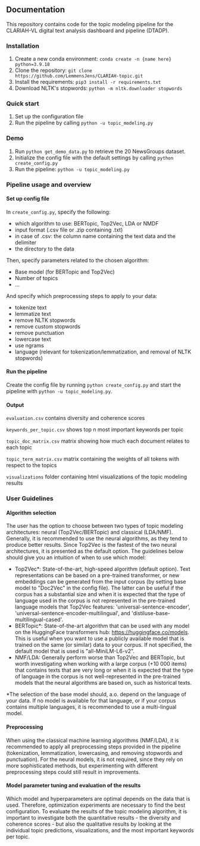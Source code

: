 ## Documentation

This repository contains code for the topic modeling pipeline for the CLARIAH-VL digital text analysis dashboard and pipeline (DTADP). 

### Installation

1. Create a new conda environment: ```conda create -n {name here} python=3.9.18```
2. Clone the repository: ```git clone https://github.com/LemmensJens/CLARIAH-topic.git```
3. Install the requirements: ```pip3 install -r requirements.txt```
4. Download NLTK's stopwords: ```python -m nltk.downloader stopwords```

### Quick start
1. Set up the configuration file
2. Run the pipeline by calling ```python -u topic_modeling.py```

### Demo
1. Run ```python get_demo_data.py``` to retrieve the 20 NewsGroups dataset.
2. Initialize the config file with the default settings by calling ```python create_config.py```
3. Run the pipeline: ```python -u topic_modeling.py```

### Pipeline usage and overview

#### Set up config file
In ```create_config.py```, specify the following:
- which algorithm to use: BERTopic, Top2Vec, LDA or NMDF
- input format (.csv file or .zip containing .txt)
- in case of .csv: the column name containing the text data and the delimiter
- the directory to the data

Then, specify parameters related to the chosen algorithm:
- Base model (for BERTopic and Top2Vec)
- Number of topics
- ...

And specify which preprocessing steps to apply to your data:
- tokenize text
- lemmatize text
- remove NLTK stopwords
- remove custom stopwords
- remove punctuation
- lowercase text
- use ngrams
- language (relevant for tokenization/lemmatization, and removal of NLTK stopwords)

#### Run the pipeline
Create the config file by running ```python create_config.py``` and start the pipeline with ```python -u topic_modeling.py```.

#### Output
```evaluation.csv``` contains diversity and coherence scores

```keywords_per_topic.csv``` shows top n most important keywords per topic

```topic_doc_matrix.csv``` matrix showing how much each document relates to each topic

```topic_term_matrix.csv``` matrix containing the weights of all tokens with respect to the topics

```visualizations``` folder containing html visualizations of the topic modeling results

### User Guidelines
#### Algorithm selection
The user has the option to choose between two types of topic modeling architectures: neural (Top2Vec/BERTopic) and classical (LDA/NMF). Generally, it is recommended to use the neural algorithms, as they tend to produce better results. Since Top2Vec is the fastest of the two neural architectures, it is presented as the default option. The guidelines below should give you an intuition of when to use which model:
- Top2Vec*: State-of-the-art, high-speed algorithm (default option). Text representations can be based on a pre-trained transformer, or new embeddings can be generated from the input corpus (by setting base model to "Doc2Vec" in the config file). The latter can be useful if the corpus has a substantial size and when it is expected that the type of language used in the corpus is not represented in the pre-trained language models that Top2Vec features: 'universal-sentence-encoder', 'universal-sentence-encoder-multilingual', and 'distiluse-base-multilingual-cased'. 
- BERTopic*: State-of-the-art algorithm that can be used with any model on the HuggingFace transformers hub: https://huggingface.co/models. This is useful when you want to use a publicly available model that is trained on the same (or similar) data to your corpus. If not specified, the default model that is used is "all-MiniLM-L6-v2".
- NMF/LDA: Generally perform worse than Top2Vec and BERTopic, but worth investigating when working with a large corpus (+10 000 items) that contains texts that are very long or when it is expected that the type of language in the corpus is not well-represented in the pre-trained models that the neural algorithms are based on, such as historical texts.

*The selection of the base model should, a.o. depend on the language of your data. If no model is available for that language, or if your corpus contains multiple languages, it is recommended to use a multi-lingual model.

#### Preprocessing
When using the classical machine learning algorithms (NMF/LDA), it is recommended to apply all preprocessing steps provided in the pipeline (tokenization, lemmatization, lowercasing, and removing stopwords and punctuation). For the neural models, it is not required, since they rely on more sophisticated methods, but experimenting with different preprocessing steps could still result in improvements.

#### Model parameter tuning and evaluation of the results
Which model and hyperparameters are optimal depends on the data that is used. Therefore, optimization experiments are necessary to find the best configuration. To evaluate the results of the topic modeling algorithm, it is important to investigate both the quantitative results - the diversity and coherence scores - but also the qualitative results by looking at the individual topic predictions, visualizations, and the most important keywords per topic. 
